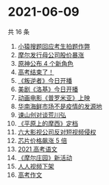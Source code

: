 # 2021-06-09

共 16 条

<!-- BEGIN -->
<!-- 最后更新时间 Wed Jun 09 2021 13:31:27 GMT+0800 (China Standard Time) -->

1. [小猿搜题回应考生拍题作弊](https://www.zhihu.com/search?q=小猿搜题)
2. [摩尔发行母公司股价暴涨](https://www.zhihu.com/search?q=摩尔庄园)
3. [原神公布 4 个新角色](https://www.zhihu.com/search?q=原神)
4. [高考结束了！](https://www.zhihu.com/search?q=高考结束)
5. [《叛逆者》今日开播](https://www.zhihu.com/search?q=叛逆者)
6. [美剧《洛基》今日开播](https://www.zhihu.com/search?q=洛基)
7. [动画电影《普罗米亚》上映](https://www.zhihu.com/search?q=普罗米亚)
8. [华南海鲜市场不是疫情的发源地](https://www.zhihu.com/search?q=华南海鲜市场)
9. [谏山创对谈荒川弘](https://www.zhihu.com/search?q=谏山创)
10. [《平原上的摩西》定档](https://www.zhihu.com/search?q=平原上的摩西)
11. [六大影视公司反对短视频侵权](https://www.zhihu.com/search?q=短视频侵权)
12. [芯片价格飙涨 5 倍](https://www.zhihu.com/search?q=芯片)
13. [2021 高考语文](https://www.zhihu.com/search?q=高考语文)
14. [《摩尔庄园》新活动](https://www.zhihu.com/search?q=摩尔庄园)
15. [人人视频下架](https://www.zhihu.com/search?q=人人视频)
16. [高考作文](https://www.zhihu.com/search?q=高考作文)

<!-- END -->
